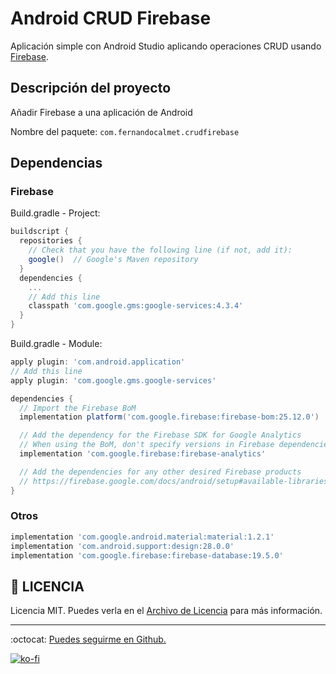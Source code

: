 # Android CRUD Firebase

Aplicación simple con Android Studio aplicando operaciones CRUD usando [Firebase](https://console.firebase.google.com/).

## Descripción del proyecto

Añadir Firebase a una aplicación de Android

Nombre del paquete: `com.fernandocalmet.crudfirebase`

## Dependencias

### Firebase

Build.gradle - Project: 

```gradle
buildscript {
  repositories {
    // Check that you have the following line (if not, add it):
    google()  // Google's Maven repository
  }
  dependencies {
    ...
    // Add this line
    classpath 'com.google.gms:google-services:4.3.4'
  }
}
```

Build.gradle - Module: 

```gradle
apply plugin: 'com.android.application'
// Add this line
apply plugin: 'com.google.gms.google-services'

dependencies {
  // Import the Firebase BoM
  implementation platform('com.google.firebase:firebase-bom:25.12.0')

  // Add the dependency for the Firebase SDK for Google Analytics
  // When using the BoM, don't specify versions in Firebase dependencies
  implementation 'com.google.firebase:firebase-analytics'

  // Add the dependencies for any other desired Firebase products
  // https://firebase.google.com/docs/android/setup#available-libraries
}
```

### Otros

```gradle
implementation 'com.google.android.material:material:1.2.1'
implementation 'com.android.support:design:28.0.0'
implementation 'com.google.firebase:firebase-database:19.5.0'
```

## :page_facing_up: LICENCIA

Licencia MIT. Puedes verla en el [Archivo de Licencia](https://github.com/FernandoCalmet/android-crud-firebase/blob/main/LICENSE) para más información.

---

:octocat: [Puedes seguirme en Github.](https://github.com/FernandoCalmet)

[![ko-fi](https://www.ko-fi.com/img/githubbutton_sm.svg)](https://ko-fi.com/T6T41JKMI)

